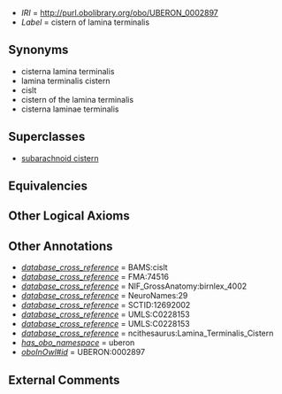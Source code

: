 * *IRI* = http://purl.obolibrary.org/obo/UBERON_0002897
 * *Label* = cistern of lamina terminalis

## Synonyms

 * cisterna lamina terminalis
 * lamina terminalis cistern
 * cislt
 * cistern of the lamina terminalis
 * cisterna laminae terminalis

## Superclasses

 * [subarachnoid cistern](../../UBERON/50/UBERON_0004050.md)

## Equivalencies


## Other Logical Axioms


## Other Annotations

 * *[database_cross_reference](../../ef/oboInOwl#hasDbXref.md)* = BAMS:cislt
 * *[database_cross_reference](../../ef/oboInOwl#hasDbXref.md)* = FMA:74516
 * *[database_cross_reference](../../ef/oboInOwl#hasDbXref.md)* = NIF_GrossAnatomy:birnlex_4002
 * *[database_cross_reference](../../ef/oboInOwl#hasDbXref.md)* = NeuroNames:29
 * *[database_cross_reference](../../ef/oboInOwl#hasDbXref.md)* = SCTID:12692002
 * *[database_cross_reference](../../ef/oboInOwl#hasDbXref.md)* = UMLS:C0228153
 * *[database_cross_reference](../../ef/oboInOwl#hasDbXref.md)* = UMLS:C0228153
 * *[database_cross_reference](../../ef/oboInOwl#hasDbXref.md)* = ncithesaurus:Lamina_Terminalis_Cistern
 * *[has_obo_namespace](../../ce/oboInOwl#hasOBONamespace.md)* = uberon
 * *[oboInOwl#id](../../id/oboInOwl#id.md)* = UBERON:0002897

## External Comments


